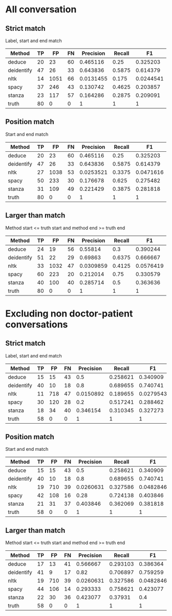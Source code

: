# All conversation
## Strict match
Label, start and end match

| Method     |   TP |   FP |   FN |   Precision |   Recall |        F1 |
|------------|------|------|------|-------------|----------|-----------|
| deduce     |   20 |   23 |   60 |   0.465116  |   0.25   | 0.325203  |
| deidentify |   47 |   26 |   33 |   0.643836  |   0.5875 | 0.614379  |
| nltk       |   14 | 1051 |   66 |   0.0131455 |   0.175  | 0.0244541 |
| spacy      |   37 |  246 |   43 |   0.130742  |   0.4625 | 0.203857  |
| stanza     |   23 |  117 |   57 |   0.164286  |   0.2875 | 0.209091  |
| truth      |   80 |    0 |    0 |   1         |   1      | 1         |

## Position match
Start and end match

| Method     |   TP |   FP |   FN |   Precision |   Recall |        F1 |
|------------|------|------|------|-------------|----------|-----------|
| deduce     |   20 |   23 |   60 |   0.465116  |   0.25   | 0.325203  |
| deidentify |   47 |   26 |   33 |   0.643836  |   0.5875 | 0.614379  |
| nltk       |   27 | 1038 |   53 |   0.0253521 |   0.3375 | 0.0471616 |
| spacy      |   50 |  233 |   30 |   0.176678  |   0.625  | 0.275482  |
| stanza     |   31 |  109 |   49 |   0.221429  |   0.3875 | 0.281818  |
| truth      |   80 |    0 |    0 |   1         |   1      | 1         |

## Larger than match
Method start <= truth start and method end >= truth end

| Method     |   TP |   FP |   FN |   Precision |   Recall |        F1 |
|------------|------|------|------|-------------|----------|-----------|
| deduce     |   24 |   19 |   56 |   0.55814   |   0.3    | 0.390244  |
| deidentify |   51 |   22 |   29 |   0.69863   |   0.6375 | 0.666667  |
| nltk       |   33 | 1032 |   47 |   0.0309859 |   0.4125 | 0.0576419 |
| spacy      |   60 |  223 |   20 |   0.212014  |   0.75   | 0.330579  |
| stanza     |   40 |  100 |   40 |   0.285714  |   0.5    | 0.363636  |
| truth      |   80 |    0 |    0 |   1         |   1      | 1         |

# Excluding non doctor-patient conversations
## Strict match
Label, start and end match

| Method     |   TP |   FP |   FN |   Precision |   Recall |        F1 |
|------------|------|------|------|-------------|----------|-----------|
| deduce     |   15 |   15 |   43 |   0.5       | 0.258621 | 0.340909  |
| deidentify |   40 |   10 |   18 |   0.8       | 0.689655 | 0.740741  |
| nltk       |   11 |  718 |   47 |   0.0150892 | 0.189655 | 0.0279543 |
| spacy      |   30 |  120 |   28 |   0.2       | 0.517241 | 0.288462  |
| stanza     |   18 |   34 |   40 |   0.346154  | 0.310345 | 0.327273  |
| truth      |   58 |    0 |    0 |   1         | 1        | 1         |

## Position match
Start and end match

| Method     |   TP |   FP |   FN |   Precision |   Recall |        F1 |
|------------|------|------|------|-------------|----------|-----------|
| deduce     |   15 |   15 |   43 |   0.5       | 0.258621 | 0.340909  |
| deidentify |   40 |   10 |   18 |   0.8       | 0.689655 | 0.740741  |
| nltk       |   19 |  710 |   39 |   0.0260631 | 0.327586 | 0.0482846 |
| spacy      |   42 |  108 |   16 |   0.28      | 0.724138 | 0.403846  |
| stanza     |   21 |   31 |   37 |   0.403846  | 0.362069 | 0.381818  |
| truth      |   58 |    0 |    0 |   1         | 1        | 1         |

## Larger than match
Method start <= truth start and method end >= truth end

| Method     |   TP |   FP |   FN |   Precision |   Recall |        F1 |
|------------|------|------|------|-------------|----------|-----------|
| deduce     |   17 |   13 |   41 |   0.566667  | 0.293103 | 0.386364  |
| deidentify |   41 |    9 |   17 |   0.82      | 0.706897 | 0.759259  |
| nltk       |   19 |  710 |   39 |   0.0260631 | 0.327586 | 0.0482846 |
| spacy      |   44 |  106 |   14 |   0.293333  | 0.758621 | 0.423077  |
| stanza     |   22 |   30 |   36 |   0.423077  | 0.37931  | 0.4       |
| truth      |   58 |    0 |    0 |   1         | 1        | 1         |
